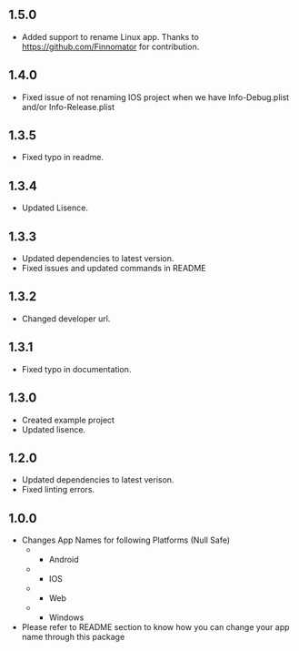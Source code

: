 ## 1.5.0

* Added support to rename Linux app. Thanks to https://github.com/Finnomator for contribution.

## 1.4.0

* Fixed issue of not renaming IOS project when we have Info-Debug.plist and/or Info-Release.plist

## 1.3.5

* Fixed typo in readme.

## 1.3.4

* Updated Lisence.

## 1.3.3

* Updated dependencies to latest version.
* Fixed issues and updated commands in README

## 1.3.2

* Changed developer url.

## 1.3.1

* Fixed typo in documentation.

## 1.3.0

* Created example project
* Updated lisence.

## 1.2.0

* Updated dependencies to latest verison.
* Fixed linting errors.

## 1.0.0

* Changes App Names for following Platforms (Null Safe)
  * - Android
  * - IOS
  * - Web
  * - Windows
* Please refer to README section to know how you can change your app name through this package
